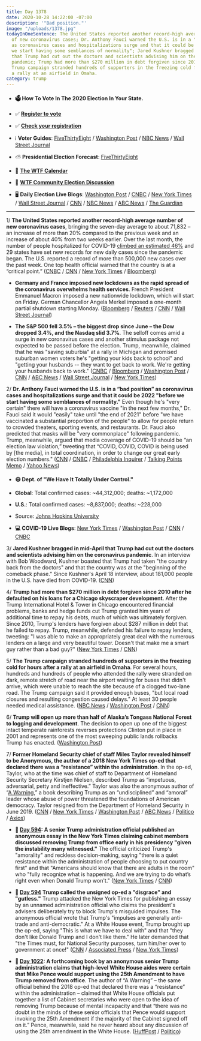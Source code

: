 ```yaml
---
title: Day 1378
date: 2020-10-28 14:22:00 -07:00
description: '"Bad position."'
image: "/uploads/1378.jpg"
todayInOneSentence: The United States reported another record-high average number
  of new coronavirus cases; Dr. Anthony Fauci warned the U.S. is in a "bad position"
  as coronavirus cases and hospitalizations surge and that it could be 2022 "before
  we start having some semblances of normality"; Jared Kushner bragged in mid-April
  that Trump had cut out the doctors and scientists advising him on the coronavirus
  pandemic; Trump had more than $270 million in debt forgiven since 2010; and the
  Trump campaign stranded hundreds of supporters in the freezing cold for hours after
  a rally at an airfield in Omaha.
category: trump
---
```


* #### 🗳 How To Vote In The 2020 Election In Your State.

* ✅ **[Register to vote](https://www.vote.org/register-to-vote/)**

* ✅ **[Check your registration](https://www.vote.org/am-i-registered-to-vote/)**

* ℹ️ **Voter Guides**: [FiveThirtyEight](https://projects.fivethirtyeight.com/how-to-vote-2020/) / [Washington Post](https://www.washingtonpost.com/elections/2020/how-to-vote/) / [NBC News](https://www.nbcnews.com/specials/plan-your-vote-state-by-state-guide-voting-by-mail-early-in-person-voting-election/index.html?cid=bc_npd_nn_ms_np-1_200816) / [Wall Street Journal](https://www.wsj.com/articles/how-to-vote-by-mail-in-every-state-11597840923)

* ⛅️ **Presidential Election Forecast**: [FiveThirtyEight](https://projects.fivethirtyeight.com/2020-election-forecast/)

* 📆 **[The WTF Calendar](https://talk.whatthefuckjusthappenedtoday.com/t/the-wtf-event-calendar/5888)**

* 💬 **[WTF Community Election Discussion](https://talk.whatthefuckjusthappenedtoday.com/t/2020-general-election-trump-vs-biden/5758)**

* 🖥 **Daily Election Live Blogs**: [Washington Post](https://www.washingtonpost.com/elections/2020/10/28/trump-biden-live-updates/) / [CNBC](https://www.cnbc.com/2020/10/28/election-2020-latest-news-trump-biden.html) / [New York Times](https://www.nytimes.com/live/2020/10/28/us/trump-biden-election?action=click&module=Top%20Stories&pgtype=Homepage) / [Wall Street Journal](https://www.wsj.com/livecoverage/latest-updates/election-live-updates-trump-biden?mod=hp_theme_election-2020-ribbon) / [CNN](https://www.cnn.com/politics/live-news/us-election-news-10-28-2020/index.html) / [NBC News](https://www.nbcnews.com/politics/2020-election/live-blog/2020-10-28-trump-biden-election-n1245008) / [ABC News](https://abcnews.go.com/Politics/live-updates/2020-election-campaign/?id=73866699) / [The Guardian](https://www.theguardian.com/us-news/live/2020/oct/27/us-election-2020-live-voter-turnout-donald-trump-joe-biden-barack-obama-latest-presidential-elections-news-updates)

---

1/ **The United States reported another record-high average number of new coronavirus cases**, bringing the seven-day average  to about 71,832 – an increase of more than 20% compared to the previous week and an increase of about 40% from two weeks earlier. Over the last month, the number of people hospitalized for COVID-19 [climbed an estimated 46%](https://www.nytimes.com/live/2020/10/28/world/covid-19-coronavirus-updates/a-46-percent-spike-in-covid-19-patients-strains-the-capacities-of-hospitals-in-the-us) and 29 states have set new records for new daily cases since the pandemic began. The U.S. reported a record of more than 500,000 new cases over the past week. One top health official warned that the country is at a “critical point.” ([CNBC](https://www.cnbc.com/2020/10/28/covid-cases-hospitalizations-continue-to-surge-as-us-reaches-critical-point-in-pandemic.html) / [CNN](https://www.cnn.com/2020/10/28/health/us-coronavirus-wednesday/index.html) / [New York Times](https://www.nytimes.com/live/2020/10/28/world/covid-19-coronavirus-updates/us-reports-a-record-500000-new-cases-in-the-past-week-as-the-trump-administration-says-it-is-ending-the-pandemic) / [Bloomberg](https://www.bloomberg.com/news/articles/2020-10-28/virus-cases-are-spiking-just-when-they-could-hurt-trump-the-most?sref=MIBMEEoj))

* **Germany and France imposed new lockdowns as the rapid spread of the coronavirus overwhelms health services**. French President Emmanuel Macron imposed a new nationwide lockdown, which will start on Friday. German Chancellor Angela Merkel imposed a one-month partial shutdown starting Monday. ([Bloomberg](https://www.bloomberg.com/news/articles/2020-10-28/macron-imposes-new-nationwide-lockdown-in-france-as-cases-surge?sref=MIBMEEoj) / [Reuters](https://www.reuters.com/article/health-coronavirus/germany-and-france-prepare-new-lockdowns-as-covid-sweeps-europe-idUSKBN27D1J2) / [CNN](https://www.cnn.com/2020/10/28/europe/europe-new-lockdowns-announced-intl/index.html) / [Wall Street Journal](https://www.wsj.com/articles/frances-macron-announces-new-national-lockdown-starting-friday-11603913424?mod=hp_lead_pos5))

* **The S&P 500 fell 3.5% – the biggest drop since June – the Dow dropped 3.4%, and the Nasdaq slid 3.7%**. The selloff comes amid a surge in new coronavirus cases and another stimulus package not expected to be passed before the election. Trump, meanwhile, claimed that he was "saving suburbia" at a rally in Michigan and promised suburban women voters he's "getting your kids back to school" and "getting your husbands -- they want to get back to work. We're getting your husbands back to work." ([CNBC](https://www.cnbc.com/2020/10/27/stock-market-futures-open-to-close-news.html) / [Bloomberg](https://www.bloomberg.com/news/articles/2020-10-27/asian-stock-futures-signal-drop-dollar-slips-markets-wrap?sref=MIBMEEoj) / [Washington Post](https://www.washingtonpost.com/us-policy/2020/10/28/trump-stock-market-2020/) / [CNN](https://www.cnn.com/2020/10/27/politics/trump-suburban-women-2020-election/index.html) / [ABC News](https://abcnews.go.com/US/dow-plunges-700-points-covid-19-cases-spike/story?id=73877199) / [Wall Street Journal](https://www.wsj.com/articles/global-stock-markets-dow-update-10-28-2020-11603877876) / [New York Times](https://www.nytimes.com/live/2020/10/28/business/us-economy-coronavirus))

2/ **Dr. Anthony Fauci warned the U.S. is in a “bad position” as coronavirus cases and hospitalizations surge and that it could be 2022 "before we start having some semblances of normality."** Even though he's "very certain" there will have a coronavirus vaccine "in the next few months," Dr. Fauci said it would "easily" take until "the end of 2021" before "we have vaccinated a substantial proportion of the people" to allow for people return to crowded theaters, sporting events, and restaurants. Dr. Fauci also predicted that masks will be "very commonplace" following pandemic. Trump, meanwhile, argued that media coverage of COVID-19 should be “an election law violation,” tweeting that “COVID, COVID, COVID is being used by \[the media\], in total coordination, in order to change our great early election numbers." ([CNN](https://www.cnn.com/world/live-news/coronavirus-pandemic-10-28-20-intl/h_8a113a8138089ad977f8a4f1cae522b9) / [CNBC](https://www.cnbc.com/2020/10/28/coronavirus-dr-fauci-says-us-is-in-a-bad-position-as-daily-cases-hit-record-highs.html) / [Philadelphia Inquirer](https://www.inquirer.com/health/coronavirus/live/covid-coronavirus-cases-pa-philadelphia-nj-de-updates-testing-news-hospital-20201028.html) / [Talking Points Memo](https://talkingpointsmemo.com/news/trump-wants-covid-19-media-coverage-to-be-illegal-should-be-an-election-law-violation) / [Yahoo News](https://news.yahoo.com/trump-mark-meadows-control-pandemic-covid-covid-covid-losers-144243982.html))

* #### 😷 Dept. of "We Have It Totally Under Control."

* **Global**: Total confirmed cases: \~44,312,000; deaths: \~1,172,000

* **U.S.**: Total confirmed cases: \~8,837,000; deaths: \~228,000

* Source: [Johns Hopkins University](https://coronavirus.jhu.edu/map.html)

* **💻 COVID-19 Live Blogs**: [New York Times](https://www.nytimes.com/live/2020/10/28/world/covid-19-coronavirus-updates?action=click&module=Top%20Stories&pgtype=Homepage) / [Washington Post](https://www.washingtonpost.com/nation/2020/10/28/coronavirus-covid-live-updates-us/) / [CNN](https://www.cnn.com/world/live-news/coronavirus-pandemic-10-28-20-intl/index.html) / [CNBC](https://www.cnbc.com/2020/10/28/coronavirus-live-updates.html)

3/ **Jared Kushner bragged in mid-April that Trump had cut out the doctors and scientists advising him on the coronavirus pandemic**. In an interview with Bob Woodward, Kushner boasted that Trump had taken "the country back from the doctors" and that the country was at the "beginning of the comeback phase." Since Kushner's April 18 interview, about 181,000 people in the U.S. have died from COVID-19. ([CNN](https://www.cnn.com/2020/10/28/politics/woodward-kushner-coronavirus-doctors/index.html))

4/ **Trump had more than $270 million in debt forgiven since 2010 after he defaulted on his loans for a Chicago skyscraper development**. After the Trump International Hotel & Tower in Chicago encountered financial problems, banks and hedge funds cut Trump granted him years of additional time to repay his debts, much of which was ultimately forgiven. Since 2010, Trump's lenders have forgiven about $287 million in debt that he failed to repay. Trump, meanwhile, defended his failure to repay lenders, tweeting: "I was able to make an appropriately great deal with the numerous lenders on a large and very beautiful tower. Doesn't that make me a smart guy rather than a bad guy?" ([New York Times](https://www.nytimes.com/2020/10/27/business/trump-chicago-taxes.html) / [CNN](https://www.cnn.com/2020/10/27/politics/trump-tax-records-chicago-loan/index.html))

5/ **The Trump campaign stranded hundreds of supporters in the freezing cold for hours after a rally at an airfield in Omaha**.  For several hours, hundreds and hundreds of people who attended the rally were stranded on dark, remote stretch of road near the airport waiting for buses that didn't arrive, which were unable to reach the site because of a clogged two-lane road. The Trump campaign said it provided enough buses, "but local road closures and resulting congestion caused delays." At least 30 people needed medical assistance. ([NBC News](https://www.nbcnews.com/politics/2020-election/hundreds-trump-supporters-stuck-freezing-cold-omaha-airfield-after-rally-n1245065) / [Washington Post](https://www.washingtonpost.com/nation/2020/10/28/trump-omaha-supporters-stuck-cold/) / [CNN](https://www.cnn.com/2020/10/28/politics/donald-trump-omaha-rally-cold/index.html))

6/ **Trump will open up more than half of Alaska’s Tongass National Forest to logging and development**. The decision to open up one of the biggest intact temperate rainforests reverses protections Clinton put in place in 2001 and represents one of the most sweeping public lands rollbacks Trump has enacted. ([Washington Post](https://www.washingtonpost.com/climate-environment/2020/10/28/trump-tongass-national-forest-alaska/))

7/ **Former Homeland Security chief of staff Miles Taylor revealed himself to be Anonymous, the author of a 2018 New York Times op-ed that declared there was a “resistance” within the administration**. In the op-ed, Taylor, who at the time was chief of staff to Department of Homeland Security Secretary Kirstjen Nielsen, described Trump as “impetuous, adversarial, petty and ineffective.” Taylor was also the anonymous author of “[A Warning](https://amzn.to/31ShKEb),” a book describing Trump as an “undisciplined” and “amoral” leader whose abuse of power threatened the foundations of American democracy. Taylor resigned from the Department of Homeland Security in June 2019. ([CNN](https://www.cnn.com/2020/10/28/politics/anonymous-new-york-times-oped-writer/index.html) / [New York Times](https://www.nytimes.com/2020/10/28/us/politics/miles-taylor-anonymous-trump.html) / [Washington Post](https://www.washingtonpost.com/elections/2020/10/28/trump-biden-live-updates/#link-NC6ZZDEOUZDKBIZZPSUB4WID24) / [ABC News](https://abcnews.go.com/Politics/anonymous-author-white-house-book-revealed-miles-taylor/story?id=73884296) / [Politico](https://www.politico.com/news/2020/10/28/anonymous-ex-dhs-official-miles-taylor-433363) / [Axios](https://www.axios.com/who-is-anonymous-trump-white-house-b823e361-f6c5-414f-8b38-ea576e390143.html))

* **📌 [Day 594](https://whatthefuckjusthappenedtoday.com/2018/09/05/day-594/#1-a-senior-trump-administration-offi): A senior Trump administration official published an anonymous essay in the New York Times claiming cabinet members discussed removing Trump from office early in his presidency "given the instability many witnessed."** The official criticized Trump's "amorality" and reckless decision-making, saying "there is a quiet resistance within the administration of people choosing to put country first" and that "Americans should know that there are adults in the room" who "fully recognize what is happening. And we are trying to do what’s right even when Donald Trump won't." ([New York Times](https://www.nytimes.com/2018/09/05/opinion/trump-white-house-anonymous-resistance.html) / [CNN](https://www.cnn.com/2018/09/05/politics/nyt-trump-resistance-op-ed/index.html))

* **📌 [Day 594](https://whatthefuckjusthappenedtoday.com/2018/09/05/day-594/#2-trump-called-the-unsigned-op-ed-a) Trump called the unsigned op-ed a "disgrace" and "gutless."** Trump attacked the New York Times for publishing an essay by an unnamed administration official who claims the president's advisers deliberately try to block Trump's misguided impulses. The anonymous official wrote that Trump's "impulses are generally anti-trade and anti-democratic." At a White House event, Trump brought up the op-ed, saying "This is what we have to deal with" and that "they don't like Donald Trump and I don't like them." He later demanded that "the Times must, for National Security purposes, turn him/her over to government at once!" ([CNN](https://www.cnn.com/2018/09/05/politics/nyt-trump-resistance-op-ed/index.html) / [Associated Press](https://apnews.com/5d62a7c631604b1c9211a2188be4bb39/Anonymous-official-cites-Trump-'amorality'-in-NY-Times-op-ed) / [New York Times](https://www.nytimes.com/2018/09/05/us/politics/trump-new-york-times-anonymous-editorial.html))

* **📌 [Day 1022](https://whatthefuckjusthappenedtoday.com/2019/11/07/day-1022/#6-a-forthcoming-book-by-an-anonymous): A forthcoming book by an anonymous senior Trump administration claims that high-level White House aides were certain that Mike Pence would support using the 25th Amendment to have Trump removed from office**. The author of “A Warning” – the same official behind the 2018 op-ed that declared there was a “resistance” within the administration – claimed that White House officials put together a list of Cabinet secretaries who were open to the idea of removing Trump because of mental incapacity and that “there was no doubt in the minds of these senior officials that Pence would support invoking the 25th Amendment if the majority of the Cabinet signed off on it.” Pence, meanwhile, said he never heard about any discussion of using the 25th amendment in the White House. ([HuffPost](https://www.huffpost.com/entry/anonymous-book-warning-mike-pence_n_5dc376a1e4b00551388271cd) / [Politico](https://www.politico.com/news/2019/11/07/mike-pence-25th-amendment-trump-067319))